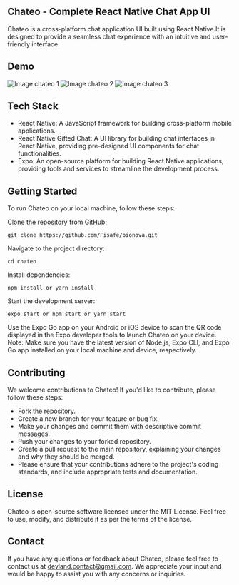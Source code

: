 ## Chateo - Complete React Native Chat App UI
Chateo is a cross-platform chat application UI built using React Native.It is designed to provide a seamless chat experience with an intuitive and user-friendly interface.

## Demo

![Image chateo 1](https://i.ibb.co/7GDb1JW/chateo.png)
![Image chateo 2](https://i.ibb.co/QFpZXvW/chateo1.png)
![Image chateo 3](https://i.ibb.co/hXHy1mh/chateo2.png)


## Tech Stack
- React Native: A JavaScript framework for building cross-platform mobile applications.
- React Native Gifted Chat: A UI library for building chat interfaces in React Native, providing pre-designed UI components for chat functionalities.
- Expo: An open-source platform for building React Native applications, providing tools and services to streamline the development process.

## Getting Started
To run Chateo on your local machine, follow these steps:

Clone the repository from GitHub: 

```
git clone https://github.com/Fisafe/bionova.git
```

Navigate to the project directory: 

```
cd chateo
```

Install dependencies: 

```
npm install or yarn install
```

Start the development server: 

```
expo start or npm start or yarn start
```

Use the Expo Go app on your Android or iOS device to scan the QR code displayed in the Expo developer tools to launch Chateo on your device.
Note: Make sure you have the latest version of Node.js, Expo CLI, and Expo Go app installed on your local machine and device, respectively.

## Contributing
We welcome contributions to Chateo! If you'd like to contribute, please follow these steps:

- Fork the repository.
- Create a new branch for your feature or bug fix.
- Make your changes and commit them with descriptive commit messages.
- Push your changes to your forked repository.
- Create a pull request to the main repository, explaining your changes and why they should be merged.
- Please ensure that your contributions adhere to the project's coding standards, and include appropriate tests and documentation.

## License
Chateo is open-source software licensed under the MIT License. Feel free to use, modify, and distribute it as per the terms of the license.

## Contact
If you have any questions or feedback about Chateo, please feel free to contact us at devland.contact@gmail.com. We appreciate your input and would be happy to assist you with any concerns or inquiries.
